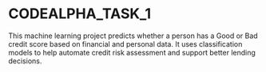 # CODEALPHA_TASK_1
This machine learning project predicts whether a person has a Good or Bad credit score based on financial and personal data. It uses classification models to help automate credit risk assessment and support better lending decisions.
